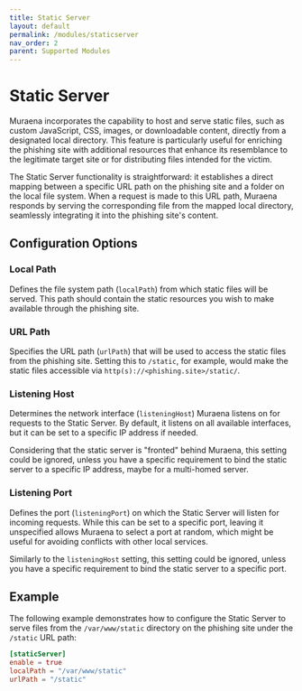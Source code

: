 ```yaml
---
title: Static Server
layout: default
permalink: /modules/staticserver
nav_order: 2
parent: Supported Modules
---
```


# Static Server

Muraena incorporates the capability to host and serve static files, such as custom JavaScript, CSS, images, or
downloadable content, directly from a designated local directory.
This feature is particularly useful for enriching the phishing site with additional resources that enhance its
resemblance to the legitimate target site or for distributing files intended for the victim.

The Static Server functionality is straightforward: it establishes a direct mapping between a specific URL path on the
phishing site and a folder on the local file system. When a request is made to this URL path,
Muraena responds by serving the corresponding file from the mapped local directory, seamlessly integrating it into
the phishing site's content.

## Configuration Options

### Local Path
Defines the file system path (`localPath`) from which static files will be served. This path should contain the static
resources you wish to make available through the phishing site.

### URL Path
Specifies the URL path (`urlPath`) that will be used to access the static files from the phishing site.
Setting this to `/static`, for example, would make the static files accessible via `http(s)://<phishing.site>/static/`.

### Listening Host
Determines the network interface (`listeningHost`) Muraena listens on for requests to the Static Server.
By default, it listens on all available interfaces, but it can be set to a specific IP address if needed.

Considering that the static server is "fronted" behind Muraena, this setting could be ignored, unless
you have a specific requirement to bind the static server to a specific IP address, maybe for a multi-homed server.

### Listening Port
Defines the port (`listeningPort`) on which the Static Server will listen for incoming requests. While this can be set
to a specific port, leaving it unspecified allows Muraena to select a port at random, which might be useful for
avoiding conflicts with other local services.

Similarly to the `listeningHost` setting, this setting could be ignored, unless you have a specific requirement to
bind the static server to a specific port.

## Example

The following example demonstrates how to configure the Static Server to serve files from the `/var/www/static`
directory on the phishing site under the `/static` URL path:

```toml
[staticServer]
enable = true
localPath = "/var/www/static"
urlPath = "/static"
```
